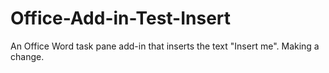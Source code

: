 # Office-Add-in-Test-Insert
An Office Word task pane add-in that inserts the text "Insert me".
Making a change.

